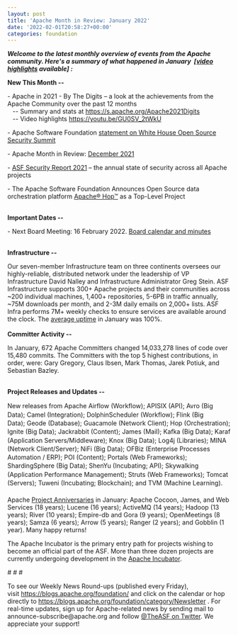 ```yaml
---
layout: post
title: 'Apache Month in Review: January 2022'
date: '2022-02-01T20:58:27+00:00'
categories: foundation
---
```

<p><i><span style="font-weight: 700;">Welcome to the latest monthly overview of events from the Apache community. Here's a summary of what happened in January&nbsp;</span></i><i><span style="font-weight: 700;"><i><span style="font-weight:700;"> [<a href="https://youtu.be/goxIRFMIi-w" target="_blank">video highlights</a> available]</span></i> </span></i><i><span style="font-weight: 700;">:</span></i></p><p><span style="font-weight: 700;">New This Month --</span></p><p><span class="il">- </span>Apache in 2021 - By The Digits&nbsp;–&nbsp;a look at the achievements from the Apache Community over the past 12 months<br>&nbsp;&nbsp; -- Summary and stats at <a href="https://s.apache.org/Apache2021Digits" target="_blank">https://s.apache.org/Apache2021Digits</a><br>&nbsp;&nbsp; -- Video highlights <a href="https://youtu.be/GU0SV_2tWkU" target="_blank">https://youtu.be/GU0SV_2tWkU</a><span class="il"></span></p><p><span class="il">- </span>Apache Software Foundation <a href="https://blogs.apache.org/foundation/entry/apache-software-foundation-statement-on" target="_blank">statement on White House Open Source Security Summit</a>&nbsp; <span class="il"></span></p><p><span class="il">-</span> Apache Month in Review: <a href="https://s.apache.org/December2021" target="_blank">December 2021</a></p><p>- <a href="https://blogs.apache.org/foundation/entry/apache-software-foundation-security-report2" target="_blank">ASF Security Report 2021</a> – the annual state of security across all Apache 
projects</p><p>- The Apache Software Foundation Announces Open Source data orchestration platform <a href="https://s.apache.org/4s3ci" target="_blank">Apache® Hop™</a> as a Top-Level Project <br></p><p><br><span style="font-weight: 700;">Important Dates --</span></p><p>- Next Board Meeting: 16 February 2022. <a href="http://apache.org/foundation/board/calendar.html" target="_blank">Board calendar and minutes</a></p><p><br><span style="font-weight: 700;">Infrastructure --</span></p><div>Our seven-member Infrastructure team on three continents oversees our highly-reliable, distributed network under the leadership of VP Infrastructure David Nalley and Infrastructure Administrator Greg Stein. ASF Infrastructure supports 300+ Apache projects and their communities across ~200 individual machines, 1,400+ repositories, 5-6PB in traffic annually, ~75M downloads per month, and 2-3M daily emails on 2,000+ lists. ASF Infra performs 7M+ weekly checks to ensure services are available around the clock. The <a href="http://www.apache.org/uptime/" target="_blank">average uptime</a> in January was 100%. <br></div><div><br></div><div><span style="font-weight: 700;">Committer Activity --</span></div><p>In January, 672 Apache Committers changed 14,033,278 lines of code over 15,480 commits. The Committers with the top 5 highest contributions, in order, were: Gary Gregory, Claus Ibsen, Mark Thomas, Jarek Potiuk, and Sebastian Bazley.</p><p><b><br>Project Releases and Updates --<br></b></p><p dir="ltr" style="line-height:1.38;margin-top:0pt;margin-bottom:0pt;">New releases from Apache Airflow (Workflow); APISIX (API); Avro (Big Data);&nbsp;Camel (Integration); DolphinScheduler (Workflow); Flink (Big Data);&nbsp;Geode (Database); Guacamole (Network Client); Hop (Orchestration); Ignite (Big Data); Jackrabbit (Content); James (Mail); Kafka (Big Data); Karaf (Application Servers/Middleware); Knox (Big Data); Log4j (Libraries); MINA (Network Client/Server); NiFi (Big Data); OFBiz (Enterprise Processes Automation / ERP); POI (Content);&nbsp;Portals (Web Frameworks); ShardingSphere (Big Data); ShenYu (Incubating; API); Skywalking (Application Performance Management);&nbsp;Struts (Web Frameworks); Tomcat (Servers);&nbsp;Tuweni (Incubating; Blockchain); and TVM (Machine Learning).</p><p dir="ltr" style="line-height:1.38;margin-top:0pt;margin-bottom:0pt;"><br></p>Apache <a href="https://projects.apache.org/committees.html?date" target="_blank">Project Anniversaries</a> in January: Apache Cocoon, James, and Web Services (18 years); Lucene (16 years); 
ActiveMQ (14 years); Hadoop (13 years); River (10 years); Empire-db and 
Gora (9 years); OpenMeetings (8 years); Samza (6 years); Arrow (5 
years); Ranger (2 years); and Gobblin (1 year). Many happy returns!<p></p><p></p><p></p><p></p><p>The Apache Incubator is the primary entry path for projects wishing to become an official part of the ASF. More than three dozen projects are currently undergoing development in the <a href="http://incubator.apache.org/" target="_blank">Apache Incubator</a>.<br></p><p><span style="font-size: 11pt; font-family: Arial; background-color: transparent; font-variant-numeric: normal; font-variant-east-asian: normal; vertical-align: baseline; white-space: pre-wrap;"></span></p><p># # #</p><p>To see our Weekly News Round-ups (published every Friday), visit&nbsp;<a href="https://blogs.apache.org/foundation/" target="_blank">https://blogs.apache.org/foundation/</a>&nbsp;and click on the calendar or hop directly to&nbsp;<a href="https://blogs.apache.org/foundation/category/Newsletter" target="_blank">https://blogs.apache.org/foundation/category/Newsletter</a>&nbsp;. For real-time updates, sign up for Apache-related news by sending mail to announce-subscribe@apache.org and follow&nbsp;<a href="https://twitter.com/theasf" target="_blank">@TheASF on Twitter</a>. We appreciate your support!</p><p><br></p>
